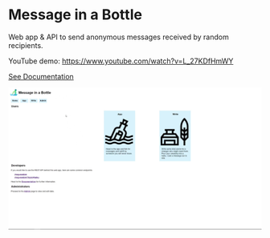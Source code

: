 # Message in a Bottle

Web app &amp; API to send anonymous messages received by random recipients.

YouTube demo: https://www.youtube.com/watch?v=L_27KDfHmWY

[See Documentation](https://github.com/crlimacastro/Message-In-A-Bottle/blob/main/documentation.md)

![preview](preview.png)
